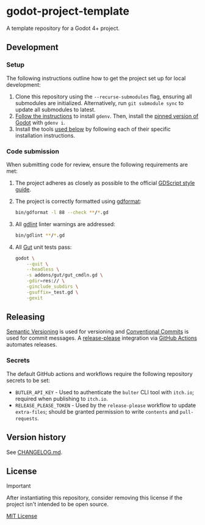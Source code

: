 # godot-project-template

A template repository for a Godot 4+ project.

## **Development**

### Setup

The following instructions outline how to get the project set up for local development:

1. Clone this repository using the `--recurse-submodules` flag, ensuring all submodules are initialized. Alternatively, run `git submodule sync` to update all submodules to latest.
2. [Follow the instructions](https://github.com/coffeebeats/gdenv/blob/main/docs/installation.md) to install `gdenv`. Then, install the [pinned version of Godot](./.godot-version) with `gdenv i`.
3. Install the tools [used below](#code-submission) by following each of their specific installation instructions.

### Code submission

When submitting code for review, ensure the following requirements are met:

1. The project adheres as closely as possible to the official [GDScript style guide](https://docs.godotengine.org/en/stable/tutorials/scripting/gdscript/gdscript_styleguide.html).

2. The project is correctly formatted using [gdformat](https://github.com/Scony/godot-gdscript-toolkit/wiki/4.-Formatter):

    ```sh
    bin/gdformat -l 88 --check **/*.gd
    ```

3. All [gdlint](https://github.com/Scony/godot-gdscript-toolkit/wiki/3.-Linter) linter warnings are addressed:

    ```sh
    bin/gdlint **/*.gd
    ```

4. All [Gut](https://github.com/bitwes/Gut) unit tests pass:

    ```sh
    godot \
        --quit \
        --headless \
        -s addons/gut/gut_cmdln.gd \
        -gdir=res:// \
        -ginclude_subdirs \
        -gsuffix=_test.gd \
        -gexit
    ```

## **Releasing**

[Semantic Versioning](http://semver.org/) is used for versioning and [Conventional Commits](https://www.conventionalcommits.org/) is used for commit messages. A [release-please](https://github.com/googleapis/release-please) integration via [GitHub Actions](https://github.com/google-github-actions/release-please-action) automates releases.

### Secrets

The default GitHub actions and workflows require the following repository secrets to be set:

- `BUTLER_API_KEY` - Used to authenticate the `bulter` CLI tool with `itch.io`; required when publishing to `itch.io`.
- `RELEASE_PLEASE_TOKEN` - Used by the `release-please` workflow to update `extra-files`; should be granted permission to write `contents` and `pull-requests`.

## **Version history**

See [CHANGELOG.md](https://github.com/coffeebeats/godot-infra/blob/main/CHANGELOG.md).

## **License**

> [!IMPORTANT]
> After instantiating this repository, consider removing this license if the project isn't intended to be open source.

[MIT License](https://github.com/coffeebeats/godot-infra/blob/main/LICENSE)
